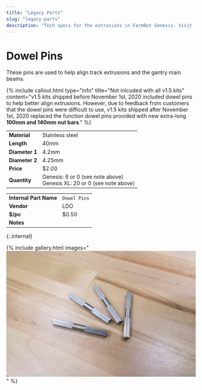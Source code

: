 ```yaml
---
title: "Legacy Parts"
slug: "legacy-parts"
description: "Tech specs for the extrusions in FarmBot Genesis. Visit [our shop](http://shop.farm.bot) to purchase parts."
---
```


# Dowel Pins

These pins are used to help align track extrusions and the gantry main beams.

{%
include callout.html
type="info"
title="Not inlcuded with all v1.5 kits"
content="v1.5 kits shipped before November 1st, 2020 included dowel pins to help better align extrusions. However, due to feedback from customers that the dowel pins were difficult to use, v1.5 kits shipped after November 1st, 2020 replaced the function dowel pins provided with new extra-long **100mm and 140mm nut bars**."
%}

|                              |                              |
|------------------------------|------------------------------|
|**Material**                  |Stainless steel
|**Length**                    |40mm
|**Diameter 1**                |4.2mm
|**Diameter 2**                |4.25mm
|**Price**                     |$2.00
|**Quantity**                  |Genesis: 6 or 0 (see note above)<br>Genesis XL: 20 or 0 (see note above)

|                              |                              |
|------------------------------|------------------------------|
|**Internal Part Name**        |`Dowel Pins`
|**Vendor**                    |LDO
|**$/pc**                      |$0.50
|**Notes**                     |
{:.internal}

{% include gallery.html images="
![legacy part](_images/dowel_pins.jpeg)
" %}
